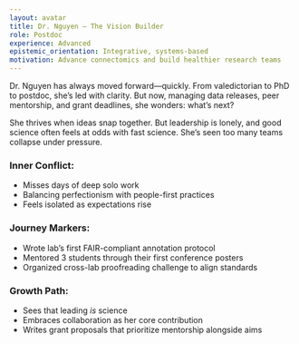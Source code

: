 ```yaml
---
layout: avatar
title: Dr. Nguyen – The Vision Builder
role: Postdoc
experience: Advanced
epistemic_orientation: Integrative, systems-based
motivation: Advance connectomics and build healthier research teams
---
```


Dr. Nguyen has always moved forward—quickly. From valedictorian to PhD to postdoc, she’s led with clarity. But now, managing data releases, peer mentorship, and grant deadlines, she wonders: what’s next?

She thrives when ideas snap together. But leadership is lonely, and good science often feels at odds with fast science. She’s seen too many teams collapse under pressure.

### Inner Conflict:
- Misses days of deep solo work
- Balancing perfectionism with people-first practices
- Feels isolated as expectations rise

### Journey Markers:
- Wrote lab’s first FAIR-compliant annotation protocol
- Mentored 3 students through their first conference posters
- Organized cross-lab proofreading challenge to align standards

### Growth Path:
- Sees that leading *is* science
- Embraces collaboration as her core contribution
- Writes grant proposals that prioritize mentorship alongside aims
